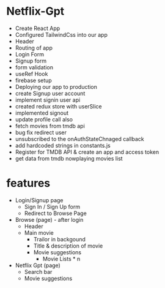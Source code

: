 # Netflix-Gpt

- Create React App
- Configured TailwindCss into our app
- Header
- Routing of app
- Login Form
- Signup form
- form validation
- useRef Hook
- firebase setup
- Deploying our app to production
- create Signup user account
- implement signin user api
- created redux store with userSlice
- implemented signout
- update profile call also
- fetch movies from tmdb api
- bug fix redirect user
- unsubscribed to the onAuthStateChnaged callback
- add hardcoded strings in constants.js
- Register for TMDB API & create an app and access token
- get data from tmdb nowplaying movies list

# features
- Login/Signup page
  - Sign In / Sign Up form
  - Redirect to Browse Page
- Browse (page) - after login
  - Header
  - Main movie
    - Trailor in backgound
    - Title & description of movie
    - Movie suggestions
      - Movie Lists * n
- Netflix Gpt (page)    
  - Search bar
  - Movie suggestions  
